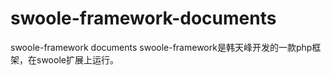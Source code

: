 swoole-framework-documents
==========================

swoole-framework documents
swoole-framework是韩天峰开发的一款php框架，在swoole扩展上运行。
